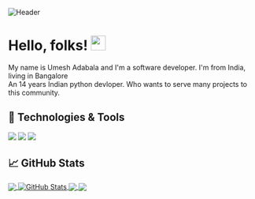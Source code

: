 ![Header](https://raw.githubusercontent.com/umeshlab/umeshlab/main/umi.png "Header")
# Hello, folks! <img src="https://raw.githubusercontent.com/MartinHeinz/MartinHeinz/master/wave.gif" width="30px">
My name is Umesh Adabala and I'm a software developer. I'm from India, living in Bangalore 
<br>
An 14 years Indian python devloper. Who wants to serve many projects to this community.
## 🔧 Technologies & Tools
![](https://img.shields.io/badge/OS-Windows-informational?style=flat&logo=windows&logoColor=white&color=2bbc8a)
![](https://img.shields.io/badge/Editor-PyCharm-informational?style=flat&logo=pycharm&logoColor=white&color=2bbc8a)
![](https://img.shields.io/badge/Code-Python-informational?style=flat&logo=python&logoColor=white&color=2bbc8a)
## &#x1f4c8; GitHub Stats

<a href="https://github.com/umeshlab/umeshlab">
  <img align="center" src="https://github-readme-stats.vercel.app/api/top-langs/?username=umeshlab&hide=javascript&title_color=ffffff&text_color=c9cacc&icon_color=2bbc8a&bg_color=1d1f21&langs_count=3" />
</a>
<a href="https://github.com/umeshlab/umeshlab">
  <img align="center" src="https://github-readme-stats.vercel.app/api?username=umeshlab&show_icons=true&line_height=27&count_private=true&title_color=ffffff&text_color=c9cacc&icon_color=2bbc8a&bg_color=1d1f21" alt=" GitHub Stats" />
</a>

<a href="https://github.com/umeshlab/speedtest_GUI">
  <img align="center" src="https://github-readme-stats.vercel.app/api/pin/?username=umeshlab&repo=speedtest_GUI&title_color=ffffff&text_color=c9cacc&icon_color=2bbc8a&bg_color=1d1f21" />
</a>


<a href="https://github.com/umeshlab/pyapp">
  <img align="center" src="https://github-readme-stats.vercel.app/api/pin/?username=umeshlab&repo=pyapp&title_color=ffffff&text_color=c9cacc&icon_color=2bbc8a&bg_color=1d1f21" />
</a>    
